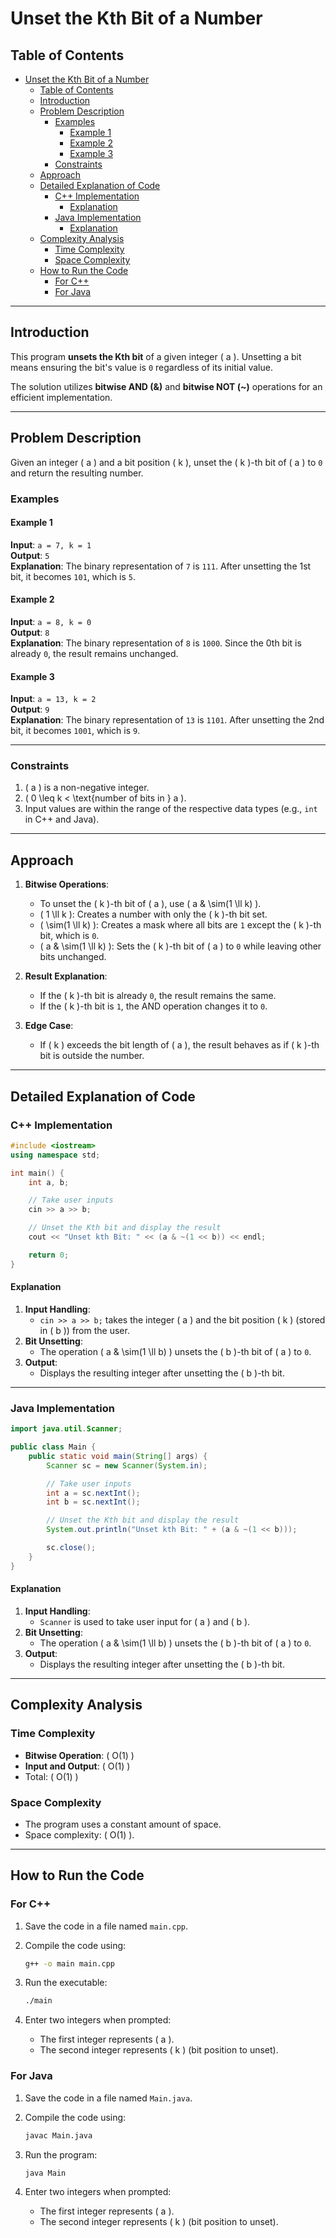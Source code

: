 # Unset the Kth Bit of a Number

<!-- markdownlint-disable MD024 -->

## Table of Contents

- [Unset the Kth Bit of a Number](#unset-the-kth-bit-of-a-number)
  - [Table of Contents](#table-of-contents)
  - [Introduction](#introduction)
  - [Problem Description](#problem-description)
    - [Examples](#examples)
      - [Example 1](#example-1)
      - [Example 2](#example-2)
      - [Example 3](#example-3)
    - [Constraints](#constraints)
  - [Approach](#approach)
  - [Detailed Explanation of Code](#detailed-explanation-of-code)
    - [C++ Implementation](#c-implementation)
      - [Explanation](#explanation)
    - [Java Implementation](#java-implementation)
      - [Explanation](#explanation-1)
  - [Complexity Analysis](#complexity-analysis)
    - [Time Complexity](#time-complexity)
    - [Space Complexity](#space-complexity)
  - [How to Run the Code](#how-to-run-the-code)
    - [For C++](#for-c)
    - [For Java](#for-java)

---

## Introduction

This program **unsets the Kth bit** of a given integer \( a \). Unsetting a bit means ensuring the bit's value is `0` regardless of its initial value.

The solution utilizes **bitwise AND (&)** and **bitwise NOT (~)** operations for an efficient implementation.

---

## Problem Description

Given an integer \( a \) and a bit position \( k \), unset the \( k \)-th bit of \( a \) to `0` and return the resulting number.

### Examples

#### Example 1

**Input**: `a = 7, k = 1`  
**Output**: `5`  
**Explanation**: The binary representation of `7` is `111`. After unsetting the 1st bit, it becomes `101`, which is `5`.

#### Example 2

**Input**: `a = 8, k = 0`  
**Output**: `8`  
**Explanation**: The binary representation of `8` is `1000`. Since the 0th bit is already `0`, the result remains unchanged.

#### Example 3

**Input**: `a = 13, k = 2`  
**Output**: `9`  
**Explanation**: The binary representation of `13` is `1101`. After unsetting the 2nd bit, it becomes `1001`, which is `9`.

---

### Constraints

1. \( a \) is a non-negative integer.
2. \( 0 \leq k < \text{number of bits in } a \).
3. Input values are within the range of the respective data types (e.g., `int` in C++ and Java).

---

## Approach

1. **Bitwise Operations**:
   - To unset the \( k \)-th bit of \( a \), use \( a \& \sim(1 \ll k) \).
   - \( 1 \ll k \): Creates a number with only the \( k \)-th bit set.
   - \( \sim(1 \ll k) \): Creates a mask where all bits are `1` except the \( k \)-th bit, which is `0`.
   - \( a \& \sim(1 \ll k) \): Sets the \( k \)-th bit of \( a \) to `0` while leaving other bits unchanged.

2. **Result Explanation**:
   - If the \( k \)-th bit is already `0`, the result remains the same.
   - If the \( k \)-th bit is `1`, the AND operation changes it to `0`.

3. **Edge Case**:
   - If \( k \) exceeds the bit length of \( a \), the result behaves as if \( k \)-th bit is outside the number.

---

## Detailed Explanation of Code

### C++ Implementation

```cpp
#include <iostream>
using namespace std;

int main() {
    int a, b;

    // Take user inputs
    cin >> a >> b;

    // Unset the Kth bit and display the result
    cout << "Unset kth Bit: " << (a & ~(1 << b)) << endl;

    return 0;
}
```

#### Explanation

1. **Input Handling**:
   - `cin >> a >> b;` takes the integer \( a \) and the bit position \( k \) (stored in \( b \)) from the user.
2. **Bit Unsetting**:
   - The operation \( a \& \sim(1 \ll b) \) unsets the \( b \)-th bit of \( a \) to `0`.
3. **Output**:
   - Displays the resulting integer after unsetting the \( b \)-th bit.

---

### Java Implementation

```java
import java.util.Scanner;

public class Main {
    public static void main(String[] args) {
        Scanner sc = new Scanner(System.in);

        // Take user inputs
        int a = sc.nextInt();
        int b = sc.nextInt();

        // Unset the Kth bit and display the result
        System.out.println("Unset kth Bit: " + (a & ~(1 << b)));

        sc.close();
    }
}
```

#### Explanation

1. **Input Handling**:
   - `Scanner` is used to take user input for \( a \) and \( b \).
2. **Bit Unsetting**:
   - The operation \( a \& \sim(1 \ll b) \) unsets the \( b \)-th bit of \( a \) to `0`.
3. **Output**:
   - Displays the resulting integer after unsetting the \( b \)-th bit.

---

## Complexity Analysis

### Time Complexity

- **Bitwise Operation**: \( O(1) \)
- **Input and Output**: \( O(1) \)
- Total: \( O(1) \)

### Space Complexity

- The program uses a constant amount of space.
- Space complexity: \( O(1) \).

---

## How to Run the Code

### For C++

1. Save the code in a file named `main.cpp`.
2. Compile the code using:

   ```bash
   g++ -o main main.cpp
   ```

3. Run the executable:

   ```bash
   ./main
   ```

4. Enter two integers when prompted:
   - The first integer represents \( a \).
   - The second integer represents \( k \) (bit position to unset).

### For Java

1. Save the code in a file named `Main.java`.
2. Compile the code using:

   ```bash
   javac Main.java
   ```

3. Run the program:

   ```bash
   java Main
   ```

4. Enter two integers when prompted:
   - The first integer represents \( a \).
   - The second integer represents \( k \) (bit position to unset).

